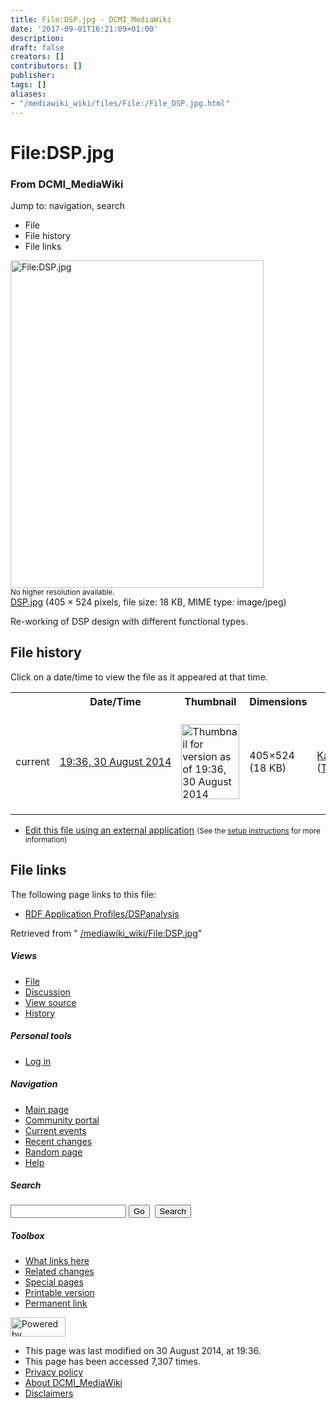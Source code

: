 ```yaml
---
title: File:DSP.jpg - DCMI_MediaWiki
date: '2017-09-01T16:21:09+01:00'
description: 
draft: false
creators: []
contributors: []
publisher: 
tags: []
aliases:
- "/mediawiki_wiki/files/File:/File_DSP.jpg.html"
---
```


<a id="top"></a>
# File:DSP.jpg

### From DCMI\_MediaWiki

Jump to: navigation, search
<!-- start content -->
- File
- File history
- File links

 [<img alt="File:DSP.jpg" src="/images/4/47/DSP.jpg" width="405" height="524">](/mediawiki_wiki/files/DSP.jpg)  
<small>No higher resolution available.</small>  
 [DSP.jpg](/images/4/47/DSP.jpg)‎ (405 × 524 pixels, file size: 18 KB, MIME type: image/jpeg)

Re-working of DSP design with different functional types.

<!-- 
NewPP limit report
Preprocessor node count: 1/1000000
Post-expand include size: 0/2097152 bytes
Template argument size: 0/2097152 bytes
Expensive parser function count: 0/100
-->
## File history

Click on a date/time to view the file as it appeared at that time.

<table class="wikitable filehistory">
  <tr>
    <td></td>
    <th>Date/Time</th>
    <th>Thumbnail</th>
    <th>Dimensions</th>
    <th>User</th>
    <th>Comment</th>
  </tr>
  <tr>
    <td>current</td>
    <td class="filehistory-selected" style="white-space: nowrap;"><a href="/mediawiki_wiki/files/DSP.jpg">19:36, 30 August 2014</a></td>
    <td><a href="/images/4/47/DSP.jpg"><img alt="Thumbnail for version as of 19:36, 30 August 2014" src="/images/4/47/DSP.jpg" width="93" height="120"></a></td>
    <td>405×524 <span style="white-space: nowrap;">(18 KB)</span>
    </td>
    <td>
      <a href="/index.php/User:KarenCoyle" title="User:KarenCoyle" class="mw-userlink">KarenCoyle</a> <span style="white-space: nowrap;"> <span class="mw-usertoollinks">(<a href="/index.php/User_talk:KarenCoyle" title="User talk:KarenCoyle">Talk</a> | <a href="/index.php/Special:Contributions/KarenCoyle" title="Special:Contributions/KarenCoyle">contribs</a>)</span></span>
    </td>
    <td> <span class="comment">(Re-working of DSP design with different functional types.)</span>
    </td>
  </tr>
</table>

  

- [Edit this file using an external application](/index.php?title=File:DSP.jpg&action=edit&externaledit=true&mode=file "File:DSP.jpg") <small>(See the <a href="http://www.mediawiki.org/wiki/Manual:External_editors" class="external text" rel="nofollow">setup instructions</a> for more information)</small>

## File links

The following page links to this file:

- [RDF Application Profiles/DSPanalysis](/index.php/RDF_Application_Profiles/DSPanalysis "RDF Application Profiles/DSPanalysis")

Retrieved from " [/mediawiki_wiki/File:DSP.jpg](/mediawiki_wiki/files/File:/File:DSP.jpg.html)"

<!-- end content -->

##### Views

- [File](/mediawiki_wiki/files/File:/File:DSP.jpg.html)
- [Discussion](/index.php?title=File_talk:DSP.jpg&action=edit&redlink=1 "Discussion about the content page [t]")
- [View source](/index.php?title=File:DSP.jpg&action=edit "This page is protected.
You can view its source [e]")
- [History](/index.php?title=File:DSP.jpg&action=history "Past revisions of this page [h]")

##### Personal tools

- [Log in](/index.php?title=Special:UserLogin&returnto=File:DSP.jpg "You are encouraged to log in; however, it is not mandatory [o]")

<script type="text/javascript"> if (window.isMSIE55) fixalpha(); </script>

##### Navigation

- [Main page](/index.php/Main_Page "Visit the main page [z]")
- [Community portal](/index.php/DCMI_MediaWiki:Community_portal "About the project, what you can do, where to find things")
- [Current events](/index.php/DCMI_MediaWiki:Current_events "Find background information on current events")
- [Recent changes](/index.php/Special:RecentChanges "The list of recent changes in the wiki [r]")
- [Random page](/index.php/Special:Random "Load a random page [x]")
- [Help](/index.php/Help:Contents "The place to find out")

##### <label for="searchInput">Search</label>

<form action="/index.php" id="searchform">
				<input type="hidden" name="title" value="Special:Search">
				<input id="searchInput" title="Search DCMI_MediaWiki" accesskey="f" type="search" name="search">
				<input type="submit" name="go" class="searchButton" id="searchGoButton" value="Go" title="Go to a page with this exact name if exists"> 
				<input type="submit" name="fulltext" class="searchButton" id="mw-searchButton" value="Search" title="Search the pages for this text">
			</form>

##### Toolbox

- [What links here](/index.php/Special:WhatLinksHere/File:DSP.jpg "List of all wiki pages that link here [j]")
- [Related changes](/index.php/Special:RecentChangesLinked/File:DSP.jpg "Recent changes in pages linked from this page [k]")
- [Special pages](/index.php/Special:SpecialPages "List of all special pages [q]")
- [Printable version](/index.php?title=File:DSP.jpg&printable=yes "Printable version of this page [p]")
- [Permanent link](/index.php?title=File:DSP.jpg&oldid=8316 "Permanent link to this revision of the page")

<!-- end of the left (by default at least) column -->

 [<img src="/skins/common/images/poweredby_mediawiki_88x31.png" height="31" width="88" alt="Powered by MediaWiki">](http://www.mediawiki.org/)

- This page was last modified on 30 August 2014, at 19:36.
- This page has been accessed 7,307 times.
- [Privacy policy](/index.php/DCMI_MediaWiki:Privacy_policy "DCMI MediaWiki:Privacy policy")
- [About DCMI\_MediaWiki](/index.php/DCMI_MediaWiki:About "DCMI MediaWiki:About")
- [Disclaimers](/index.php/DCMI_MediaWiki:General_disclaimer "DCMI MediaWiki:General disclaimer")

<script>if (window.runOnloadHook) runOnloadHook();</script><!-- Served in 0.460 secs. -->
